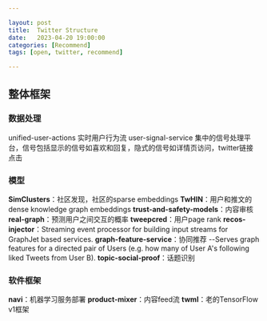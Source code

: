 ```yaml
---

layout: post
title:  Twitter Structure
date:   2023-04-20 19:00:00
categories: [Recommend]
tags: [open, twitter, recommend]

---
```


## 整体框架
### 数据处理
unified-user-actions 实时用户行为流
user-signal-service 集中的信号处理平台，信号包括显示的信号如喜欢和回复，隐式的信号如详情页访问，twitter链接点击

### 模型
**SimClusters**：社区发现，社区的sparse embeddings
**TwHIN**：用户和推文的dense knowledge graph embeddings
**trust-and-safety-models**：内容审核
**real-graph**：预测用户之间交互的概率
**tweepcred**：用户page rank
**recos-injector**：Streaming event processor for building input streams for GraphJet based services.
**graph-feature-service**：协同推荐 --Serves graph features for a directed pair of Users (e.g. how many of User A's following liked Tweets from User B).
**topic-social-proof**：话题识别

### 软件框架
**navi**：机器学习服务部署
**product-mixer**：内容feed流
**twml**：老的TensorFlow v1框架